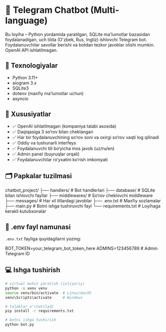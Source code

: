 # 📡 Telegram Chatbot (Multi-language)

Bu loyiha – Python yordamida yaratilgan, SQLite ma'lumotlar bazasidan foydalanadigan, uch tilda (O'zbek, Rus, Ingliz) ishlovchi Telegram bot. Foydalanuvchilar savollar berishi va botdan tezkor javoblar olishi mumkin. OpenAI API ishlatilmagan.

## 🔧 Texnologiyalar
- Python 3.11+
- aiogram 3.x
- SQLite3
- dotenv (maxfiy ma’lumotlar uchun)
- asyncio

## 🚀 Xususiyatlar
- ✅ OpenAI ishlatilmagan (kompaniya talabi asosida)
- ✅ Daqiqasiga 3 so‘rov bilan cheklangan
- ✅ Har bir foydalanuvchining so‘rov soni va oxirgi so‘rov vaqti log qilinadi
- ✅ Oddiy va tushunarli interfeys
- ✅ Foydalanuvchi tili bo‘yicha mos javob (uz/ru/en)
- ✅ Admin panel (buyruqlar orqali)
- ✅ Foydalanuvchilar ro‘yxatini ko‘rish imkoniyati

## 🗂 Papkalar tuzilmasi

chatbot_project/
├── handlers/ # Bot handlerlari
├── database/ # SQLite bilan ishlovchi fayllar
├── middlewares/ # So‘rov cheklovchi middleware
├── messages/ # Har xil tillardagi javoblar
├── .env.txt # Maxfiy sozlamalar
├── main.py # Botni ishga tushiruvchi fayl
└── requirements.txt # Loyihaga kerakli kutubxonalar


## 🔑 .env fayl namunasi
`.env.txt` fayliga quyidagilarni yozing:

BOT_TOKEN=your_telegram_bot_token_here
ADMINS=123456789 # Admin Telegram ID


## 💻 Ishga tushirish

```bash
# virtual muhit yaratish (ixtiyoriy)
python -m venv venv
source venv/bin/activate  # Linux/macOS
venv\Scripts\activate     # Windows

# talablar o‘rnatiladi
pip install -r requirements.txt

# botni ishga tushirish
python bot.py
